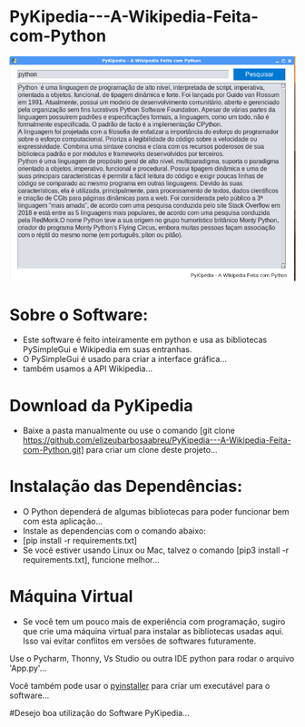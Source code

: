 # PyKipedia---A-Wikipedia-Feita-com-Python

<img src="images/image.png" />

# Sobre o Software:

* Este software é feito inteiramente em python e usa as bibliotecas PySimpleGui e Wikipedia em suas entranhas.
* O PySimpleGui é usado para criar a interface gráfica...
* também usamos a API Wikipedia...

# Download da PyKipedia
* Baixe a pasta manualmente ou use o comando [git clone https://github.com/elizeubarbosaabreu/PyKipedia---A-Wikipedia-Feita-com-Python.git] para criar um clone deste projeto...

# Instalação das Dependências:

* O Python dependerá de algumas bibliotecas para poder funcionar bem com esta aplicação...
* Instale as dependencias com o comando abaixo:
* [pip install -r requirements.txt]
* Se você estiver usando Linux ou Mac, talvez o comando [pip3 install -r requirements.txt], funcione melhor...

# Máquina Virtual
* Se você tem um pouco mais de experiência com programação, sugiro que crie uma máquina virtual para instalar as bibliotecas usadas aqui. Isso vai evitar conflitos em versões de softwares futuramente.

Use o Pycharm, Thonny, Vs Studio ou outra IDE python para rodar o arquivo 'App.py'...

Você também pode usar o <a href="https://www.pyinstaller.org/">pyinstaller</a> para criar um executável para o software...

#Desejo boa utilização do Software PyKipedia...